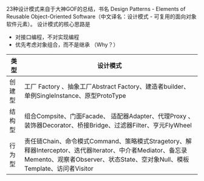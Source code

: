 23种设计模式来自于大神GOF的总结，书名 Design Patterns - Elements of Reusable Object-Oriented Software（中文译名：设计模式 - 可复用的面向对象软件元素）。
设计模式的核心思路是
* 对接口编程，不对实现编程
* 优先考虑对象组合，而不是继承 （Why？）


| 类型 | 设计模式 |
| - | - |
| 创建型 | 工厂 Factory 、抽象工厂Abstract Factory、建造者builder、单例SingleInstance、原型ProtoType | 
| 结构型 | 组合Compsite、门面Facade、 适配器Adapter、代理Proxy 、装饰器Decorator、桥接Bridge、过滤器Filter、亨元FlyWheel | 
| 行为型 | 责任链Chain、命令模式Command、策略模式Stragetory、解释器Interceptor、迭代器Iterator、中介者Mediator、备忘录Memento、观察者Observer、状态State、空对象Null、模板Template、访问者Visitor |
